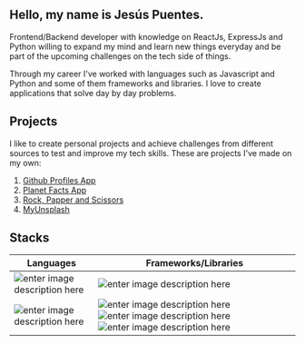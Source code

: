 ## Hello, my name is Jesús Puentes.
Frontend/Backend developer with knowledge on ReactJs, ExpressJs and Python willing to expand my mind and learn new things everyday and be part of the upcoming challenges on the tech side of things.

Through my career I've worked with languages such as Javascript and Python and some of them frameworks and libraries. I love to create applications that solve day by day problems.
## Projects 
I like to create personal projects and achieve challenges from different sources to test and improve my tech skills. These are projects I've made on my own:

 1. [Github Profiles App](https://jopt05.github.io/frontendmentor-githubprofiles/)
 2. [Planet Facts App](https://jopt05.github.io/planet-facts-jopt05/)
 3. [Rock, Papper and Scissors](https://jopt05-rps.vercel.app/#/login)
 4. [MyUnsplash](https://my-unsplash-frontend-five.vercel.app/login)
 
 ## Stacks
 
|Languages| Frameworks/Libraries |
|--|--|
| ![enter image description here](https://img.shields.io/badge/Python-FFD43B?style=for-the-badge&logo=python&logoColor=blue) | ![enter image description here](https://img.shields.io/badge/Django-092E20?style=for-the-badge&logo=django&logoColor=green) |
|![enter image description here](https://img.shields.io/badge/JavaScript-323330?style=for-the-badge&logo=javascript&logoColor=F7DF1E)|![enter image description here](https://img.shields.io/badge/React-20232A?style=for-the-badge&logo=react&logoColor=61DAFB) ![enter image description here](https://img.shields.io/badge/Express.js-000000?style=for-the-badge&logo=express&logoColor=white) ![enter image description here](https://img.shields.io/badge/Node.js-339933?style=for-the-badge&logo=nodedotjs&logoColor=white)
